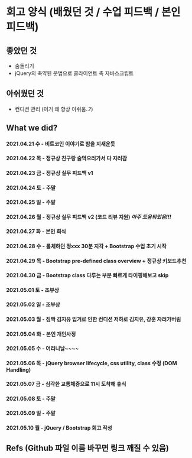 # 회고 양식 (배웠던 것 / 수업 피드백 / 본인 피드백)

## 좋았던 것
- 숨돌리기
- jQuery의 축약된 문법으로 클라이언트 측 자바스크립트



## 아쉬웠던 것
- 컨디션 관리 (이거 왜 항상 아쉬움..?)

## What we did?

#### 2021.04.21 수 - 비트코인 이야기로 밤을 지새운듯
#### 2021.04.22 목 - 정규상 친구랑 술먹으러가서 다 자러감
#### 2021.04.23 금 - 정규상 실무 피드백 v1
#### 2021.04.24 토 - 주말
#### 2021.04.25 일 - 주말
#### 2021.04.26 월 - 정규상 실무 피드백 v2 (코드 리뷰 지원) *아주 도움되었음!!!*
#### 2021.04.27 화 - 본인 회식
#### 2021.04.28 수 - 롤체하던 정xxx 30분 지각 + Bootstrap 수업 초기 시작
#### 2021.04.29 목 - Bootstrap pre-defined class overview + 정규상 키보드추천
#### 2021.04.30 금 - Bootstrap class 다루는 부분 빠르게 타이핑해보고 skip
#### 2021.05.01 토 - 조부상
#### 2021.05.02 일 - 조부상
#### 2021.05.03 월 - 짐짝 김지유 입거로 인한 컨디션 저하로 김지유, 강훈 자러가버림
#### 2021.05.04 화 - 본인 개인사정
#### 2021.05.05 수 - 어리니날~~~~
#### 2021.05.06 목 - jQuery browser lifecycle, css utility, class 수정 (DOM Handling)
#### 2021.05.07 금 - 심각한 교통체증으로 11시 도착해 휴식
#### 2021.05.08 토 - 주말
#### 2021.05.09 일 - 주말
#### 2021.05.10 월 - jQuery / Bootstrap 회고 작성

## Refs (Github 파일 이름 바꾸면 링크 깨질 수 있음)
